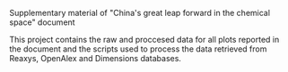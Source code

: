 Supplementary material of "China's great leap forward in the chemical space" document

This project contains the raw and proccesed data for all plots reported in the document and the scripts used to process the data retrieved from Reaxys, OpenAlex and Dimensions databases.
